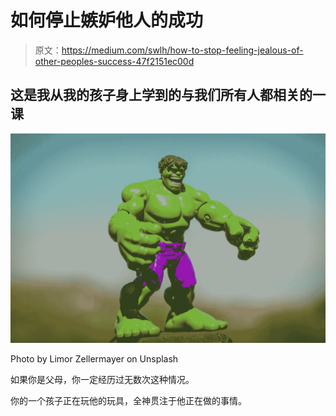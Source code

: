 # 如何停止嫉妒他人的成功

> 原文：<https://medium.com/swlh/how-to-stop-feeling-jealous-of-other-peoples-success-47f2151ec00d>

## 这是我从我的孩子身上学到的与我们所有人都相关的一课

![](img/4f5dfb28e5d3f5072d4d1845448a88e0.png)

Photo by Limor Zellermayer on Unsplash

如果你是父母，你一定经历过无数次这种情况。

你的一个孩子正在玩他的玩具，全神贯注于他正在做的事情。